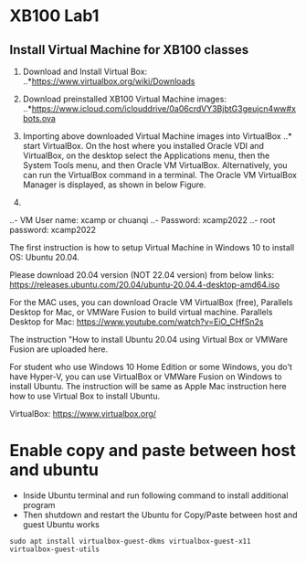 # XB100 Lab1

## Install Virtual Machine for XB100 classes

1. Download and Install Virtual Box: 
..*https://www.virtualbox.org/wiki/Downloads

2. Download preinstalled XB100 Virtual Machine images:  
..*https://www.icloud.com/iclouddrive/0a06crdVY3BjbtG3geujcn4ww#xbots.ova

3. Importing above downloaded Virtual Machine images into VirtualBox
..* start VirtualBox. On the host where you installed Oracle VDI and VirtualBox, on the desktop select the Applications menu, then the System Tools menu, and then Oracle VM VirtualBox. Alternatively, you can run the VirtualBox command in a terminal. The Oracle VM VirtualBox Manager is displayed, as shown in below Figure.

4. 
..- VM User name: xcamp  or chuanqi
..- Password: xcamp2022
..- root password: xcamp2022


The first instruction is how to setup Virtual Machine in Windows 10 to install OS: Ubuntu 20.04.

Please download 20.04 version (NOT 22.04 version) from below links: 
https://releases.ubuntu.com/20.04/ubuntu-20.04.4-desktop-amd64.iso

For the MAC uses, you can download Oracle VM VirtualBox (free), Parallels Desktop for Mac, or VMWare Fusion to build virtual machine. 
Parallels Desktop for Mac: https://www.youtube.com/watch?v=EiO_CHfSn2s

The instruction "How to install Ubuntu 20.04 using Virtual Box or VMWare Fusion are uploaded here. 

For student who use Windows 10 Home Edition or some Windows, you do't have Hyper-V, you can use VirtualBox or VMWare Fusion on Windows to install Ubuntu. The instruction will be same as Apple Mac instruction here how to use Virtual Box to install Ubuntu.

VirtualBox:  https://www.virtualbox.org/

# Enable copy and paste between host and ubuntu
* Inside Ubuntu terminal and run following command to install additional program
* Then shutdown and restart the Ubuntu for Copy/Paste between host and guest Ubuntu works
```
sudo apt install virtualbox-guest-dkms virtualbox-guest-x11 virtualbox-guest-utils
```
